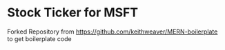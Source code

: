 # Stock Ticker for MSFT
Forked Repository from https://github.com/keithweaver/MERN-boilerplate to get boilerplate code
